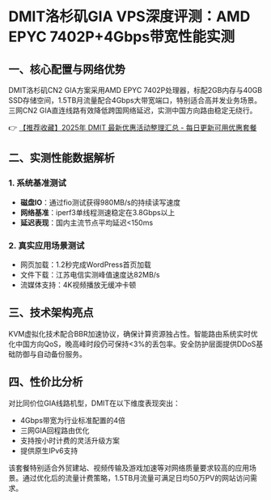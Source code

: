 # DMIT洛杉矶GIA VPS深度评测：AMD EPYC 7402P+4Gbps带宽性能实测

## 一、核心配置与网络优势
DMIT洛杉矶CN2 GIA方案采用AMD EPYC 7402P处理器，标配2GB内存与40GB SSD存储空间，1.5TB月流量配合4Gbps大带宽端口，特别适合高并发业务场景。三网CN2 GIA直连线路有效降低跨国网络延迟，实测中国方向路由稳定无绕行。

👉 [【推荐收藏】2025年 DMIT 最新优惠活动整理汇总 - 每日更新可用优惠套餐](https://bit.ly/dmit_coupon)

## 二、实测性能数据解析
### 1. 系统基准测试
- **磁盘IO**：通过fio测试获得980MB/s的持续读写速度
- **网络基准**：iperf3单线程测速稳定在3.8Gbps以上
- **延迟表现**：国内主流节点平均延迟<150ms

### 2. 真实应用场景测试
- 网页加载：1.2秒完成WordPress首页加载
- 文件下载：江苏电信实测峰值速度达82MB/s
- 流媒体支持：4K视频播放无缓冲卡顿

## 三、技术架构亮点
KVM虚拟化技术配合BBR加速协议，确保计算资源独占性。智能路由系统实时优化中国方向QoS，晚高峰时段仍可保持<3%的丢包率。安全防护层面提供DDoS基础防御与自动备份服务。

## 四、性价比分析
对比同价位GIA线路机型，DMIT在以下维度表现突出：
- 4Gbps带宽为行业标准配置的4倍
- 三网GIA回程路由优化
- 支持按小时计费的灵活升级方案
- 提供原生IPv6支持

该套餐特别适合外贸建站、视频传输及游戏加速等对网络质量要求较高的应用场景。通过优化后的流量计费策略，1.5TB月流量可满足日均50万PV的网站访问需求。